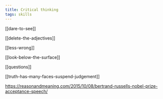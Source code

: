 ```yaml
---
title: Critical thinking 
tags: skills
---
```


[[dare-to-see]]

[[delete-the-adjectives]]

[[less-wrong]]

[[look-below-the-surface]]

[[questions]]

[[truth-has-many-faces-suspend-judgement]]

<https://reasonandmeaning.com/2015/10/08/bertrand-russells-nobel-prize-acceptance-speech/>


